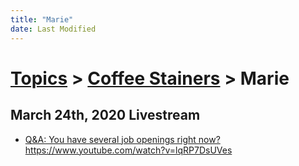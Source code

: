 ```yaml
---
title: "Marie"
date: Last Modified
---
```

# [Topics](../../topics.md) > [Coffee Stainers](../../topics/coffee-stainers.md) > Marie

## March 24th, 2020 Livestream
* [Q&A: You have several job openings right now?](../../transcriptions/yt-lqRP7DsUVes.md) https://www.youtube.com/watch?v=lqRP7DsUVes
